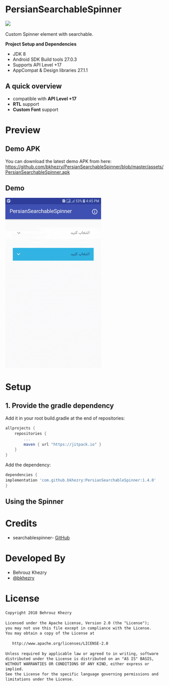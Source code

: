 # PersianSearchableSpinner
[![](https://jitpack.io/v/bkhezry/PersianSearchableSpinner.svg)](https://jitpack.io/#bkhezry/PersianSearchableSpinner)

Custom Spinner element with searchable.

**Project Setup and Dependencies**
- JDK 8
- Android SDK Build tools 27.0.3
- Supports API Level +17
- AppCompat & Design libraries 27.1.1

## A quick overview
- compatible with **API Level +17**
- **RTL** support
- **Custom Font** support

# Preview
## Demo APK
You can download the latest demo APK from here: https://github.com/bkhezry/PersianSearchableSpinner/blob/master/assets/PersianSearchableSpinner.apk

## Demo
<img src="assets/demo.gif" width="300px" />

# Setup
## 1. Provide the gradle dependency
Add it in your root build.gradle at the end of repositories:
```gradle
allprojects {
	repositories {
		...
		maven { url "https://jitpack.io" }
	}
}
```
Add the dependency:
```gradle
dependencies {
implementation 'com.github.bkhezry:PersianSearchableSpinner:1.4.0'
}
```
Using the Spinner
--------------------------------

# Credits

- searchablespinner- [GitHub](https://github.com/michaelprimez/searchablespinner)

# Developed By

* Behrouz Khezry
 * [@bkhezry](https://twitter.com/bkhezry) 


# License

    Copyright 2018 Behrouz Khezry

    Licensed under the Apache License, Version 2.0 (the "License");
    you may not use this file except in compliance with the License.
    You may obtain a copy of the License at

       http://www.apache.org/licenses/LICENSE-2.0

    Unless required by applicable law or agreed to in writing, software
    distributed under the License is distributed on an "AS IS" BASIS,
    WITHOUT WARRANTIES OR CONDITIONS OF ANY KIND, either express or implied.
    See the License for the specific language governing permissions and
    limitations under the License.
